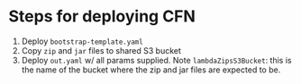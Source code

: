 # Steps for deploying CFN

1. Deploy `bootstrap-template.yaml`
2. Copy `zip` and `jar` files to shared S3 bucket
3. Deploy `out.yaml` w/ all params supplied. Note `lambdaZipsS3Bucket`: this is the name of the bucket where the zip and jar files are expected to be.